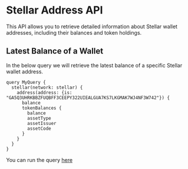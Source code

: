 # Stellar Address API

This API allows you to retrieve detailed information about Stellar wallet addresses, including their balances and token holdings.


## Latest Balance of a Wallet

In the below query we will retrieve the latest balance of a specific Stellar wallet address. 

```
query MyQuery {
  stellar(network: stellar) {
    address(address: {is: "GA5Q3UHRKBBZFUQBFF3CEEPY322UIEALGUA7KS7LKGMAK7WJ4NF3W742"}) {
      balance
      tokenBalances {
        balance
        assetType
        assetIssuer
        assetCode
      }
    }
  }
}

```
You can run the query [here](https://ide.bitquery.io/latest-balance-of-stellar-wallet)